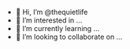 - 👋 Hi, I’m @thequietlife
- 👀 I’m interested in ...
- 🌱 I’m currently learning ...
- 💞️ I’m looking to collaborate on ...


